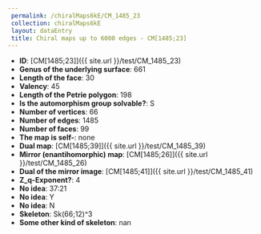 ```yaml
--- 
 permalink: /chiralMaps6kE/CM_1485_23 
 collection: chiralMaps6kE
 layout: dataEntry
 title: Chiral maps up to 6000 edges - CM[1485;23]
---
```


- **ID**: [CM[1485;23]]({{ site.url }}/test/CM_1485_23)
- **Genus of the underlying surface**: 661
- **Length of the face**: 30
- **Valency**: 45
- **Length of the Petrie polygon**: 198
- **Is the automorphism group solvable?**: S
- **Number of vertices**: 66
- **Number of edges**: 1485
- **Number of faces**: 99
- **The map is self-**: none
- **Dual map**: [CM[1485;39]]({{ site.url }}/test/CM_1485_39)
- **Mirror (enantihomorphic) map**: [CM[1485;26]]({{ site.url }}/test/CM_1485_26)
- **Dual of the mirror image**: [CM[1485;41]]({{ site.url }}/test/CM_1485_41)
- **Z_q-Exponent?**: 4
- **No idea**:  37:21
- **No idea**: Y
- **No idea**: N
- **Skeleton**: Sk(66;12)^3
- **Some other kind of skeleton**: nan
